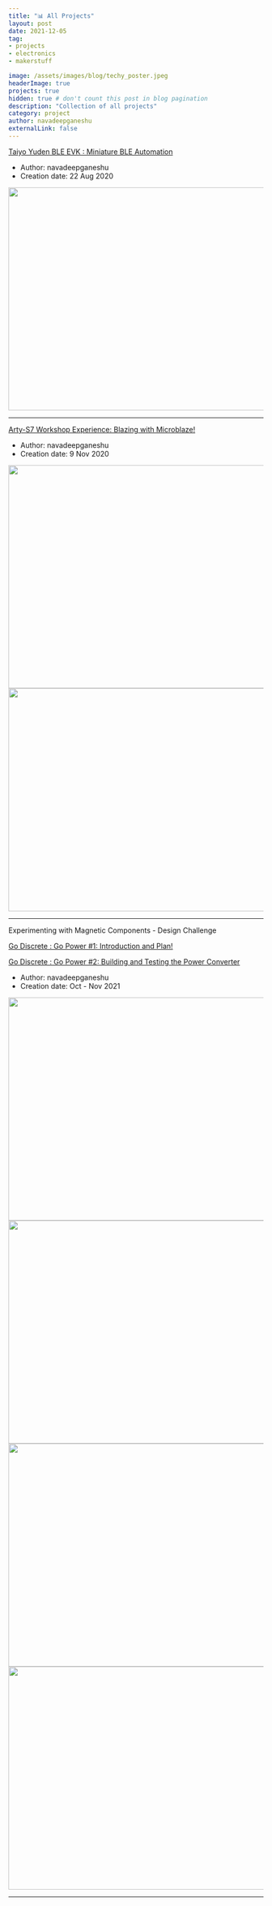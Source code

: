 ```yaml
---
title: "📊 All Projects"
layout: post
date: 2021-12-05
tag:
- projects
- electronics
- makerstuff

image: /assets/images/blog/techy_poster.jpeg
headerImage: true
projects: true
hidden: true # don't count this post in blog pagination
description: "Collection of all projects"
category: project
author: navadeepganeshu
externalLink: false
---
```


[Taiyo Yuden BLE EVK : Miniature BLE Automation](https://community.element14.com/technologies/embedded/b/blog/posts/taiyo-yuden-ble-evk-miniature-ble-automation)

- Author: navadeepganeshu
- Creation date: 22 Aug 2020

<img src="https://community.element14.com/resized-image/__size/647x269/__key/communityserver-blogs-components-weblogfiles/00-00-00-00-07/3365.contentimage_5F00_151867.jpg" width="620" height="440">

---

[Arty-S7 Workshop Experience: Blazing with Microblaze!](https://community.element14.com/technologies/fpga-group/b/blog/posts/arty-s7-workshop-experience-blazing-with-microblaze)

- Author: navadeepganeshu
- Creation date: 9 Nov 2020

<img src="https://community.element14.com/resized-image/__size/393x340/__key/communityserver-blogs-components-weblogfiles/00-00-00-00-19/5824.contentimage_5F00_146140.jpg" width="620" height="440">
<img src="https://community.element14.com/resized-image/__size/1366x768/__key/communityserver-blogs-components-weblogfiles/00-00-00-00-19/0131.contentimage_5F00_146143.png" width="620" height="440">

---

Experimenting with Magnetic Components - Design Challenge

[Go Discrete : Go Power #1: Introduction and Plan!](https://community.element14.com/challenges-projects/design-challenges/experimenting-with-magnetic-components/b/blog/posts/go-discrete-go-power-1-introduction-and-plan)

[Go Discrete : Go Power #2: Building and Testing the Power Converter](https://community.element14.com/challenges-projects/design-challenges/experimenting-with-magnetic-components/b/blog/posts/go-discrete-go-power-2-building-and-testing-the-power-converter)


- Author: navadeepganeshu
- Creation date: Oct - Nov 2021

<img src="https://community.element14.com/resized-image/__size/620x409/__key/communityserver-blogs-components-weblogfiles/00-00-00-03-39/5086.contentimage_5F00_214294.jpg" width="620" height="440">
<img src="https://community.element14.com/resized-image/__size/479x359/__key/communityserver-blogs-components-weblogfiles/00-00-00-03-39/7446.contentimage_5F00_216140.jpg" width="620" height="440">
<img src="https://community.element14.com/resized-image/__size/620x320/__key/communityserver-blogs-components-weblogfiles/00-00-00-03-39/6038.contentimage_5F00_216258.jpg" width="620" height="440">
<img src="https://community.element14.com/resized-image/__size/620x436/__key/communityserver-blogs-components-weblogfiles/00-00-00-03-39/5852.contentimage_5F00_216266.jpg" width="620" height="440">

---